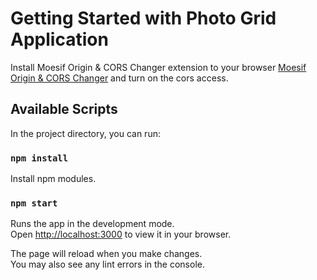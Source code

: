 # Getting Started with Photo Grid Application

Install Moesif Origin & CORS Changer extension to your
browser  [Moesif Origin & CORS Changer](https://chrome.google.com/webstore/detail/moesif-origin-cors-change/digfbfaphojjndkpccljibejjbppifbc/related?hl=en-US)
and turn on the cors access.

## Available Scripts

In the project directory, you can run:

### `npm install`

Install npm modules.

### `npm start`

Runs the app in the development mode.\
Open [http://localhost:3000](http://localhost:3000) to view it in your browser.

The page will reload when you make changes.\
You may also see any lint errors in the console.